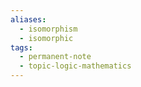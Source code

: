 ```yaml
---
aliases:
  - isomorphism
  - isomorphic
tags:
  - permanent-note
  - topic-logic-mathematics
---
```

